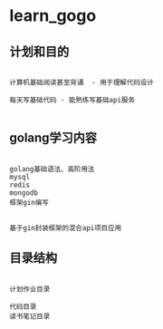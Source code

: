 # learn_gogo

## 计划和目的

```

计算机基础阅读甚至背诵  - 用于理解代码设计

每天写基础代码 - 能熟练写基础api服务


```

## golang学习内容

```

golang基础语法、高阶用法
mysql
redis
mongodb
框架gin编写


基于gin封装框架的混合api项目应用

```

## 目录结构

```

计划作业目录

代码目录
读书笔记目录

```
